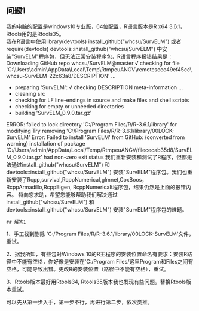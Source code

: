 ## 问题1

我的电脑的配置是windows10专业版，64位配置，R语言版本是R x64 3.6.1，Rtools用的是Rtools35。     
      我在R语言中使用library(devtools)    install_github("whcsu/SurvELM") 或者require(devtools)  devtools::install_github("whcsu/SurvELM") 中安装"SurvELM"程序包，但无法正常安装程序包，R语言程序报错结果是：Downloading GitHub repo whcsu/SurvELM@master
√  checking for file 'C:\Users\admin\AppData\Local\Temp\RtmpeuANGV\remotescec49ef45cc\whcsu-SurvELM-22c63a8/DESCRIPTION' ...
-  preparing 'SurvELM':
√  checking DESCRIPTION meta-information ... 
-  cleaning src
-  checking for LF line-endings in source and make files and shell scripts
-  checking for empty or unneeded directories
-  building 'SurvELM_0.9.0.tar.gz'
   
ERROR: failed to lock directory 'C:/Program Files/R/R-3.6.1/library' for modifying
Try removing 'C:/Program Files/R/R-3.6.1/library/00LOCK-SurvELM'
Error: Failed to install 'SurvELM' from GitHub:
  (converted from warning) installation of package ‘C:/Users/admin/AppData/Local/Temp/RtmpeuANGV/filececab35d8/SurvELM_0.9.0.tar.gz’ had non-zero exit status
    我们重新安装和测试了R程序，但都无法通过install_github("whcsu/SurvELM")  和 devtools::install_github("whcsu/SurvELM") 安装"SurvELM"程序包。我们也重新安装了Rcpp,survival,RcppNumerical,glmnet,CoxBoos，RcppArmadillo,RcppEigen, RcppNumericalt程序包，结果仍然是上面的报错内容。
    特向您求助，希望您能够帮助我们解决通过install_github("whcsu/SurvELM")  和 devtools::install_github("whcsu/SurvELM") 安装"SurvELM"程序包的难题。
    
    ## 解答1
    
1、手工找到删除  'C:/Program Files/R/R-3.6.1/library/00LOCK-SurvELM'文件，重试。

2、据我所知，有些包对Windows 10的R主程序的安装位置命名有要求：安装R路径中不能有空格，你好像是安装在'C:/Program Files/这里Program和Files之间有空格，可能导致出错。更改R的安装位置（路径中不能有空格），重试。

3、Rtools版本最好用Rtools34, Rtools35版本我也发现有些问题。替换Rtools版本重试。

可以先从第一步入手，第一步不行，再进行第二步，依次类推。
